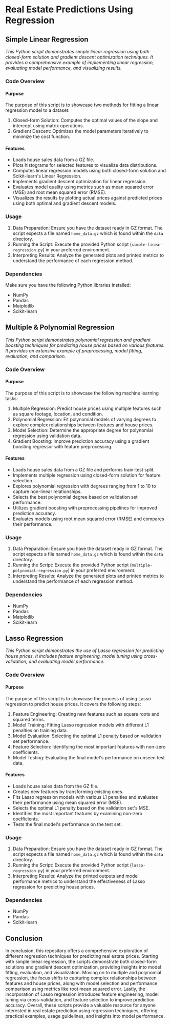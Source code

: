 # Real Estate Predictions Using Regression

## Simple Linear Regression
*This Python script demonstrates simple linear regression using both closed-form solution and gradient descent optimization techniques. It provides a comprehensive example of implementing linear regression, evaluating model performance, and visualizing results.*

### Code Overview
#### Purpose
The purpose of this script is to showcase two methods for fitting a linear regression model to a dataset:

1. Closed-form Solution: Computes the optimal values of the slope and intercept using matrix operations.
2. Gradient Descent: Optimizes the model parameters iteratively to minimize the cost function.

#### Features
- Loads house sales data from a GZ file.
- Plots histograms for selected features to visualize data distributions.
- Computes linear regression models using both closed-form solution and Scikit-learn's Linear Regression.
- Implements gradient descent optimization for linear regression.
- Evaluates model quality using metrics such as mean squared error (MSE) and root mean squared error (RMSE).
- Visualizes the results by plotting actual prices against predicted prices using both optimal and gradient descent models.

### Usage
1. Data Preparation: Ensure you have the dataset ready in GZ format. The script expects a file named `home_data.gz` which is found within the `data` directory.
2. Running the Script: Execute the provided Python script (`simple-linear-regression.py`) in your preferred environment.
3. Interpreting Results: Analyze the generated plots and printed metrics to understand the performance of each regression method.

### Dependencies
Make sure you have the following Python libraries installed:

- NumPy
- Pandas
- Matplotlib
- Scikit-learn

## Multiple & Polynomial Regression 
*This Python script demonstrates polynomial regression and gradient boosting techniques for predicting house prices based on various features. It provides an extensive example of preprocessing, model fitting, evaluation, and comparison.*

### Code Overview
#### Purpose
The purpose of this script is to showcase the following machine learning tasks:

1. Multiple Regression: Predict house prices using multiple features such as square footage, location, and condition.
2. Polynomial Regression: Fit polynomial models of varying degrees to explore complex relationships between features and house prices.
3. Model Selection: Determine the appropriate degree for polynomial regression using validation data.
4. Gradient Boosting: Improve prediction accuracy using a gradient boosting regressor with feature preprocessing.

#### Features
- Loads house sales data from a GZ file and performs train-test split.
- Implements multiple regression using closed-form solution for feature selection.
- Explores polynomial regression with degrees ranging from 1 to 10 to capture non-linear relationships.
- Selects the best polynomial degree based on validation set performance.
- Utilizes gradient boosting with preprocessing pipelines for improved prediction accuracy.
- Evaluates models using root mean squared error (RMSE) and compares their performance.

### Usage
1. Data Preparation: Ensure you have the dataset ready in GZ format. The script expects a file named `home_data.gz` which is found within the `data` directory.
2. Running the Script: Execute the provided Python script (`multiple-polynomial-regression.py`) in your preferred environment.
3. Interpreting Results: Analyze the generated plots and printed metrics to understand the performance of each regression method.

### Dependencies
- NumPy
- Pandas
- Matplotlib
- Scikit-learn

## Lasso Regression
*This Python script demonstrates the use of Lasso regression for predicting house prices. It includes feature engineering, model tuning using cross-validation, and evaluating model performance.*

### Code Overview
#### Purpose
The purpose of this script is to showcase the process of using Lasso regression to predict house prices. It covers the following steps:

1. Feature Engineering: Creating new features such as square roots and squared terms.
2. Model Training: Fitting Lasso regression models with different L1 penalties on training data.
3. Model Evaluation: Selecting the optimal L1 penalty based on validation set performance.
4. Feature Selection: Identifying the most important features with non-zero coefficients.
5. Model Testing: Evaluating the final model's performance on unseen test data.

#### Features
- Loads house sales data from the GZ file.
- Creates new features by transforming existing ones.
- Fits Lasso regression models with various L1 penalties and evaluates their performance using mean squared error (MSE).
- Selects the optimal L1 penalty based on the validation set's MSE.
- Identifies the most important features by examining non-zero coefficients.
- Tests the final model's performance on the test set.

### Usage
1. Data Preparation: Ensure you have the dataset ready in GZ format. The script expects a file named `home_data.gz` which is found within the `data` directory.
2. Running the Script: Execute the provided Python script (`lasso-regression.py`) in your preferred environment.
3. Interpreting Results: Analyze the printed outputs and model performance metrics to understand the effectiveness of Lasso regression for predicting house prices.

### Dependencies
- NumPy
- Pandas
- Scikit-learn

## Conclusion
In conclusion, this repository offers a comprehensive exploration of different regression techniques for predicting real estate prices. Starting with simple linear regression, the scripts demonstrate both closed-form solutions and gradient descent optimization, providing insights into model fitting, evaluation, and visualization. Moving on to multiple and polynomial regression, the focus shifts to capturing complex relationships between features and house prices, along with model selection and performance comparison using metrics like root mean squared error. Lastly, the incorporation of Lasso regression introduces feature engineering, model tuning via cross-validation, and feature selection to improve prediction accuracy. Overall, these scripts provide a valuable resource for anyone interested in real estate prediction using regression techniques, offering practical examples, usage guidelines, and insights into model performance.